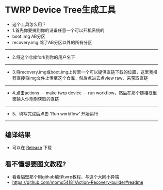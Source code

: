 # TWRP Device Tree生成工具
- 这个工具怎么用？
- 1.首先你要搞到你的设备任意一个可以开机系统的
- boot.img AB分区 
- recovery.img 除了AB分区以外的所有分区 

-----

- 2.将这个仓库fork到你的用户名下

-----

- 3.将recovery.img或boot.img上传至一个可以提供直链下载的位置，这里我推荐直接将img文件上传至这个仓库，然后点进去点view raw，来获取直链

-----

- 4.点击actions － make twrp device － run workflow，然后在那个链接框里面输入你刚刚获取的直链

-----

 - 5、填写完成后点击 'Run workflow' 开始运行

-----
## 编译结果
- 可以在 [Release](../../releases) 下载

## 看不懂想要图文教程?
- 看看隔壁那个用github编译twrp教程，与这个大同小异端
- https://github.com/momo54181/Action-Recovery-builder#readme
